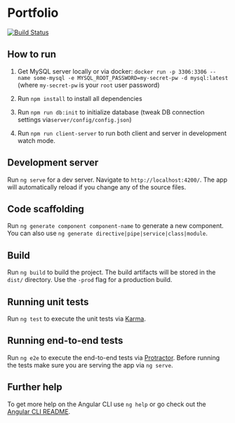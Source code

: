 # Portfolio

[![Build Status](https://travis-ci.org/T-Systems-RUS/Portfolio.svg?branch=develop)](https://travis-ci.org/T-Systems-RUS/Portfolio)

## How to run

1. Get MySQL server locally or via docker:
`docker run -p 3306:3306 --name some-mysql -e MYSQL_ROOT_PASSWORD=my-secret-pw -d mysql:latest`
(where `my-secret-pw` is your `root` user password)

2. Run `npm install` to install all dependencies

3. Run `npm run db:init` to initialize database (tweak DB connection settings via`server/config/config.json`)

4. Run `npm run client-server` to run both client and server in development watch mode. 


## Development server

Run `ng serve` for a dev server. Navigate to `http://localhost:4200/`. The app will automatically reload if you change any of the source files.

## Code scaffolding

Run `ng generate component component-name` to generate a new component. You can also use `ng generate directive|pipe|service|class|module`.

## Build

Run `ng build` to build the project. The build artifacts will be stored in the `dist/` directory. Use the `-prod` flag for a production build.

## Running unit tests

Run `ng test` to execute the unit tests via [Karma](https://karma-runner.github.io).

## Running end-to-end tests

Run `ng e2e` to execute the end-to-end tests via [Protractor](http://www.protractortest.org/).
Before running the tests make sure you are serving the app via `ng serve`.

## Further help

To get more help on the Angular CLI use `ng help` or go check out the [Angular CLI README](https://github.com/angular/angular-cli/blob/master/README.md).
